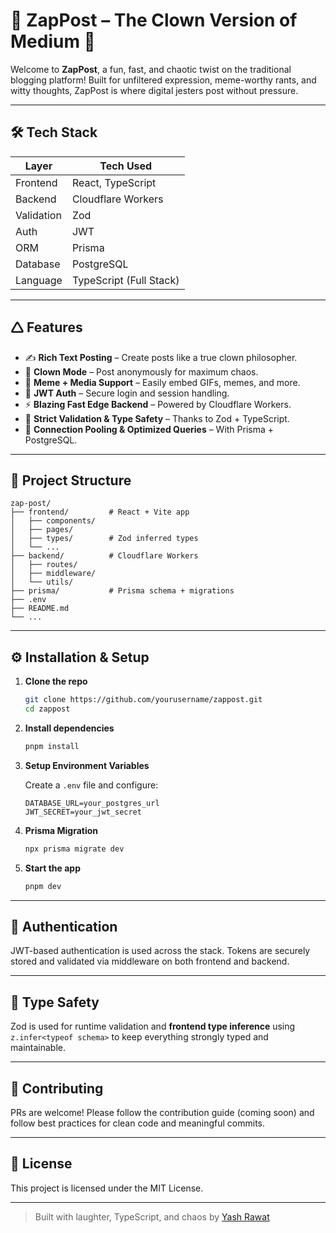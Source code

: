 # 🚀 ZapPost – The Clown Version of Medium 🌽

Welcome to **ZapPost**, a fun, fast, and chaotic twist on the traditional blogging platform! Built for unfiltered expression, meme-worthy rants, and witty thoughts, ZapPost is where digital jesters post without pressure.

---

## 🛠️ Tech Stack

| Layer        | Tech Used                     |
|--------------|-------------------------------|
| Frontend     | React, TypeScript             |
| Backend      | Cloudflare Workers            |
| Validation   | Zod                           |
| Auth         | JWT                           |
| ORM          | Prisma                        |
| Database     | PostgreSQL                    |
| Language     | TypeScript (Full Stack)       |

---

## 🛆 Features

- ✍️ **Rich Text Posting** – Create posts like a true clown philosopher.
- 🌽 **Clown Mode** – Post anonymously for maximum chaos.
- 📸 **Meme + Media Support** – Easily embed GIFs, memes, and more.
- 🔐 **JWT Auth** – Secure login and session handling.
- ⚡ **Blazing Fast Edge Backend** – Powered by Cloudflare Workers.
- 📏 **Strict Validation & Type Safety** – Thanks to Zod + TypeScript.
- 🔄 **Connection Pooling & Optimized Queries** – With Prisma + PostgreSQL.

---

## 📁 Project Structure

```
zap-post/
├── frontend/         # React + Vite app
│   ├── components/
│   ├── pages/
│   ├── types/        # Zod inferred types
│   └── ...
├── backend/          # Cloudflare Workers
│   ├── routes/
│   ├── middleware/
│   └── utils/
├── prisma/           # Prisma schema + migrations
├── .env
├── README.md
└── ...
```

---

## ⚙️ Installation & Setup

1. **Clone the repo**
   ```bash
   git clone https://github.com/yourusername/zappost.git
   cd zappost
   ```

2. **Install dependencies**
   ```bash
   pnpm install
   ```

3. **Setup Environment Variables**

   Create a `.env` file and configure:
   ```
   DATABASE_URL=your_postgres_url
   JWT_SECRET=your_jwt_secret
   ```

4. **Prisma Migration**
   ```bash
   npx prisma migrate dev
   ```

5. **Start the app**
   ```bash
   pnpm dev
   ```

---

## 🔐 Authentication

JWT-based authentication is used across the stack. Tokens are securely stored and validated via middleware on both frontend and backend.

---

## 📏 Type Safety

Zod is used for runtime validation and **frontend type inference** using `z.infer<typeof schema>` to keep everything strongly typed and maintainable.

---

## 📒 Contributing

PRs are welcome! Please follow the contribution guide (coming soon) and follow best practices for clean code and meaningful commits.

---

## 📄 License

This project is licensed under the MIT License.

---

> Built with laughter, TypeScript, and chaos by [Yash Rawat](https://github.com/yourusername)

